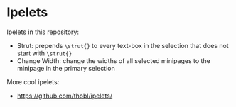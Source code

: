 # Ipelets

Ipelets in this repository:

- Strut: prepends `\strut{}` to every text-box in the selection that does not start with `\strut{}`
- Change Width: change the widths of all selected minipages to the minipage in the primary selection

More cool ipelets:
- https://github.com/thobl/ipelets/
